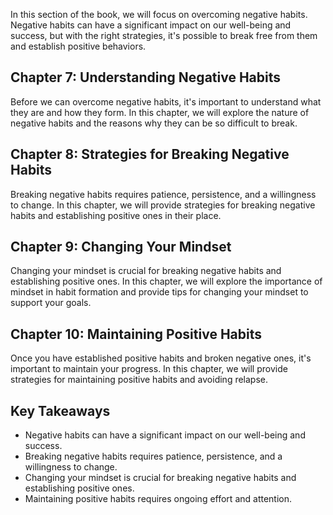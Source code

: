 
In this section of the book, we will focus on overcoming negative habits. Negative habits can have a significant impact on our well-being and success, but with the right strategies, it's possible to break free from them and establish positive behaviors.

Chapter 7: Understanding Negative Habits
----------------------------------------

Before we can overcome negative habits, it's important to understand what they are and how they form. In this chapter, we will explore the nature of negative habits and the reasons why they can be so difficult to break.

Chapter 8: Strategies for Breaking Negative Habits
--------------------------------------------------

Breaking negative habits requires patience, persistence, and a willingness to change. In this chapter, we will provide strategies for breaking negative habits and establishing positive ones in their place.

Chapter 9: Changing Your Mindset
--------------------------------

Changing your mindset is crucial for breaking negative habits and establishing positive ones. In this chapter, we will explore the importance of mindset in habit formation and provide tips for changing your mindset to support your goals.

Chapter 10: Maintaining Positive Habits
---------------------------------------

Once you have established positive habits and broken negative ones, it's important to maintain your progress. In this chapter, we will provide strategies for maintaining positive habits and avoiding relapse.

Key Takeaways
-------------

* Negative habits can have a significant impact on our well-being and success.
* Breaking negative habits requires patience, persistence, and a willingness to change.
* Changing your mindset is crucial for breaking negative habits and establishing positive ones.
* Maintaining positive habits requires ongoing effort and attention.
